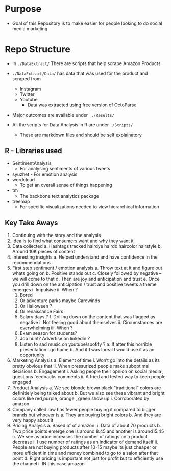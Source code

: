# Purpose
* Goal of this Repository is to make easier for people looking to do social media marketing.

# Repo Structure

* In ``` ./DataExtract/ ```
  There are scripts that help scrape Amazon Products

* ``` ./DataExtract/Data/ ``` has data that was used for the product and scraped from
  - Instagram
  - Twitter
  - Youtube
    - Data was extracted using free version of OctoParse

* Major outcomes are available under ``` ./Results/```

* All the scripts for Data Analysis in R are under ``` ./Scripts/ ```
  - These are markdown files and should be self explainatory


## R - Libraries used
  - SentimentAnalysis
    - For analysing sentiments of various tweets
  -  syuzhet
    - For emotion analysis
  - wordcloud
    - To get an overall sense of things happening
  - tm
    - The backbone text analytics package
  - treemap
    - For specific visualizations needed to view hierarchical information


## Key Take Aways
1.	Continuing with the story and the analysis
2.	Idea is to find what consumers want and why they want it
3.	Data collected
    a.	Hashtags tracked hairdye hairdo haircolor hairstyle
    b.	Around 10K pieces of content
4.	Interesting insights
  a.	Helped understand and have confidence in the recommendations
5.	First step sentiment / emotion analysis
  a.	Throw text at it and figure out whats going on
  b.	Positive stands out
  c.	Closely followed by negative – we will come to that
  d.	Then are joy and anticipation and trust
  e.	Once you drill down on the anticipation / trust and positive tweets a theme emerges
      i.	Impulsive
      ii.	When ?
      1.	Bored
      2.	Or adventure parks maybe Carowinds
      3.	Or Halloween ?
      4.	Or renaissance Fairs
      5.	Salary days ?
  f.	Drilling down on the content that was flagged as negative
      i.	Not feeling good about themselves
      ii.	Circumstances are overwhelming
      iii.	When ?
      1.	Exam season for students?
      2.	Job hunt? Advertise on linkedin ?
      3.	Listen to sad music on youtube/spotify ?
      a.	If after this horrible presentation I go home
      b.	And if I was loreal I would use it as an opportunity
6.	Marketing Analysis
  a.	Element of time
    i.	Won’t go into the details as its pretty obvious that
    ii.	When pressurized people make suboptimal decisions
  b.	Engagement
    i.	Asking people their opnion on social media , questions feedbacks comments
    ii.	A tried and tested way to keep people engaged
7.	Product Analysis
  a.	We see blonde brown black “traditional” colors are definitiely being talked about
  b.	But we also see these vibrant and bright colors like red,purple, orange , green show up
    i.	Corroborated by amazon
  1.	Company called raw has fewer people buying it compared to bigger brands but whoever is
    a.	They are buying bright colors
    b.	And they are very happy about it
8.	Pricing Analysis
  a.	Based of of amazon.
    i.	Data of about 70 products
  b.	Two price points emerge one is around 8.45 and another is around15.45
  c.	We see as price increases the number of ratings on a product decrease
    i.	I use number of ratings as an indicator of demand itself
    ii.	People are not buying products after 10-15 maybe its just cheaper or more efficient in time and money combined to go to a salon after that point
  d.	Right pricing is important not just for profit but to efficiently use the channel
    i.	IN this case amazon
